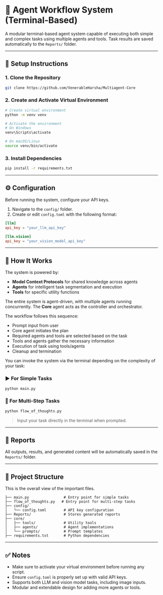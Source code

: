 # 🧠 Agent Workflow System (Terminal-Based)

A modular terminal-based agent system capable of executing both simple and complex tasks using multiple agents and tools. Task results are saved automatically to the `Reports/` folder.

---

## 🚀 Setup Instructions

### 1. Clone the Repository

```bash
git clone https://github.com/VenerableHarsha/Multiagent-Core
```

### 2. Create and Activate Virtual Environment

```bash
# Create virtual environment
python -m venv venv

# Activate the environment
# On Windows
venv\Scripts\activate

# On macOS/Linux
source venv/bin/activate
```

### 3. Install Dependencies

```bash
pip install -r requirements.txt
```

---

## ⚙️ Configuration

Before running the system, configure your API keys.

1. Navigate to the `config/` folder.
2. Create or edit `config.toml` with the following format:

```toml
[llm]
api_key = "your_llm_api_key"

[llm.vision]
api_key = "your_vision_model_api_key"
```

---

## 🧩 How It Works

The system is powered by:
- **Model Context Protocols** for shared knowledge across agents
- **Agents** for intelligent task segmentation and execution
- **Tools** for specific utility functions

The entire system is agent-driven, with multiple agents running concurrently. The **Core** agent acts as the controller and orchestrator.

The workflow follows this sequence:
- Prompt input from user
- Core agent initiates the plan
- Required agents and tools are selected based on the task
- Tools and agents gather the necessary information
- Execution of task using tools/agents
- Cleanup and termination

You can invoke the system via the terminal depending on the complexity of your task:

### ▶️ For Simple Tasks

```bash
python main.py
```

### 🧠 For Multi-Step Tasks

```bash
python flow_of_thoughts.py
```

> Input your task directly in the terminal when prompted.

---

## 📂 Reports

All outputs, results, and generated content will be automatically saved in the `Reports/` folder.

---

## 📀 Project Structure

This is the overall view of the important files.

```plaintext
├── main.py                # Entry point for simple tasks
├── flow_of_thoughts.py   # Entry point for multi-step tasks
├── config/
│   └── config.toml        # API key configuration
├── Reports/               # Stores generated reports
├── core/
│   ├── tools/             # Utility tools
│   ├── agents/            # Agent implementations
│   └── prompts/           # Prompt templates
├── requirements.txt       # Python dependencies
```

---

## ✅ Notes

- Make sure to activate your virtual environment before running any script.
- Ensure `config.toml` is properly set up with valid API keys.
- Supports both LLM and vision model tasks, including image inputs.
- Modular and extendable design for adding more agents or tools.

